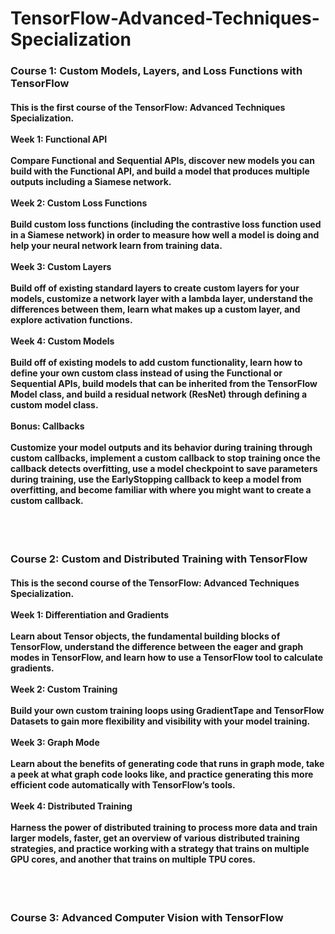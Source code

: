 # TensorFlow-Advanced-Techniques-Specialization
<h3>
Course 1: Custom Models, Layers, and Loss Functions with TensorFlow
  </h3>
  <h4>
This is the first course of the TensorFlow: Advanced Techniques Specialization.<br><br>
Week 1: Functional API<br><br>
Compare Functional and Sequential APIs, discover new models you can build with the Functional API, and build a model that produces multiple outputs including a Siamese network.<br><br>
Week 2: Custom Loss Functions<br><br>
Build custom loss functions (including the contrastive loss function used in a Siamese network) in order to measure how well a model is doing and help your neural network learn from training data.<br><br>
Week 3: Custom Layers<br><br>
Build off of existing standard layers to create custom layers for your models, customize a network layer with a lambda layer, understand the differences between them, learn what makes up a custom layer, and explore activation functions.<br><br>
Week 4: Custom Models<br><br>
Build off of existing models to add custom functionality, learn how to define your own custom class instead of using the Functional or Sequential APIs, build models that can be inherited from the TensorFlow Model class, and build a residual network (ResNet) through defining a custom model class.<br><br>
Bonus: Callbacks<br><br>
Customize your model outputs and its behavior during training through custom callbacks, implement a custom callback to stop training once the callback detects overfitting, use a model checkpoint to save parameters during training, use the EarlyStopping callback to keep a model from overfitting, and become familiar with where you might want to create a custom callback.<br><br>
  </h4>
  <br>
 <h3>
Course 2: Custom and Distributed Training with TensorFlow
  </h3>
  <h4>
This is the second course of the TensorFlow: Advanced Techniques Specialization.<br><br>
  Week 1: Differentiation and Gradients<br><br>
Learn about Tensor objects, the fundamental building blocks of TensorFlow, understand the difference between the eager and graph modes in TensorFlow, and learn how to use a TensorFlow tool to calculate gradients.<br><br>
Week 2: Custom Training<br><br>
Build your own custom training loops using GradientTape and TensorFlow Datasets to gain more flexibility and visibility with your model training.<br><br>
Week 3: Graph Mode<br><br>
Learn about the benefits of generating code that runs in graph mode, take a peek at what graph code looks like, and practice generating this more efficient code automatically with TensorFlow’s tools.<br><br>
Week 4: Distributed Training<br><br>
Harness the power of distributed training to process more data and train larger models, faster, get an overview of various distributed training strategies, and practice working with a strategy that trains on multiple GPU cores, and another that trains on multiple TPU cores.<br><br>
  </h4>
  <br>
  <h3>
  Course 3: Advanced Computer Vision with TensorFlow
  </h3>
